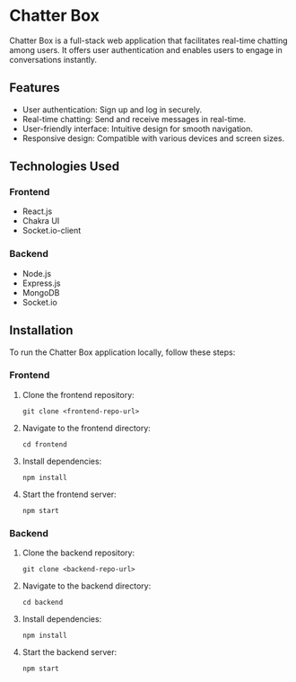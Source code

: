 # Chatter Box

Chatter Box is a full-stack web application that facilitates real-time chatting among users. It offers user authentication and enables users to engage in conversations instantly.

## Features

- User authentication: Sign up and log in securely.
- Real-time chatting: Send and receive messages in real-time.
- User-friendly interface: Intuitive design for smooth navigation.
- Responsive design: Compatible with various devices and screen sizes.

## Technologies Used

### Frontend
- React.js
- Chakra UI
- Socket.io-client

### Backend
- Node.js
- Express.js
- MongoDB
- Socket.io

## Installation

To run the Chatter Box application locally, follow these steps:

### Frontend
1. Clone the frontend repository:
    ```
    git clone <frontend-repo-url> 
2. Navigate to the frontend directory:
   ```
   cd frontend
3. Install dependencies:
   ```
   npm install
4. Start the frontend server:
   ```
   npm start
### Backend
1. Clone the backend repository:
   ```
   git clone <backend-repo-url>
2. Navigate to the backend directory:
   ```
   cd backend
3. Install dependencies:
   ```
   npm install
4. Start the backend server:
   ```
   npm start
